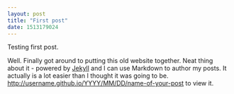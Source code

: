 ```yaml
---
layout: post
title: "First post"
date: 1513179024
---
```


Testing first post.

Well. Finally got around to putting this old website together. Neat thing about it - powered by [Jekyll](http://jekyllrb.com) and I can use Markdown to author my posts. It actually is a lot easier than I thought it was going to be.
http://username.github.io/YYYY/MM/DD/name-of-your-post to view it.
